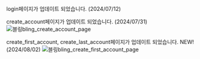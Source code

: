 login페이지가 업데이트 되었습니다. (2024/07/12)

create_account페이지가 업데이트 되었습니다. (2024/07/31)
![블링bling_create_account_page](https://github.com/user-attachments/assets/6626cf2b-9244-4967-8393-182b230ea5bf)

create_first_account, create_last_account페이지가 업데이트 되었습니다. NEW!(2024/08/02)
![블링bling_create_first_account_page](https://github.com/user-attachments/assets/7ac72747-5d95-48a7-b5b9-26b873e160a1)

